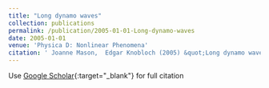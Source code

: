 ```yaml
---
title: "Long dynamo waves"
collection: publications
permalink: /publication/2005-01-01-Long-dynamo-waves
date: 2005-01-01
venue: 'Physica D: Nonlinear Phenomena'
citation: ' Joanne Mason,  Edgar Knobloch (2005) &quot;Long dynamo waves.&quot; <i>Physica D: Nonlinear Phenomena</i>. 205, 100--124.'
---
```

Use [Google Scholar](https://scholar.google.com/scholar?q=Long+dynamo+waves){:target="_blank"} for full citation